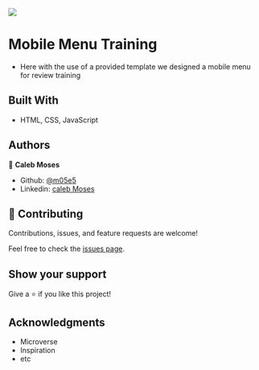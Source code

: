 ![](https://img.shields.io/badge/Microverse-blueviolet)

# Mobile Menu Training

- Here with the use of a provided template we designed a mobile menu for review training


## Built With

- HTML, CSS, JavaScript


## Authors

👤 **Caleb Moses**

- Github: [@m05e5](https://github.com/m05e5)
- Linkedin: [caleb Moses](https://www.linkedin.com/in/caleb-moses/)

## 🤝 Contributing

Contributions, issues, and feature requests are welcome!

Feel free to check the [issues page](../../issues/).

## Show your support

Give a ⭐️ if you like this project!

## Acknowledgments

- Microverse
- Inspiration
- etc
